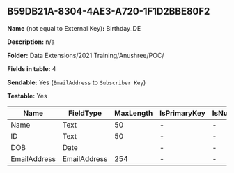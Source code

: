## B59DB21A-8304-4AE3-A720-1F1D2BBE80F2

**Name** (not equal to External Key)**:** Birthday_DE

**Description:** n/a

**Folder:** Data Extensions/2021 Training/Anushree/POC/

**Fields in table:** 4

**Sendable:** Yes (`EmailAddress` to `Subscriber Key`)

**Testable:** Yes

| Name | FieldType | MaxLength | IsPrimaryKey | IsNullable | DefaultValue |
| --- | --- | --- | --- | --- | --- |
| Name | Text | 50 | - | - |  |
| ID | Text | 50 | - | - |  |
| DOB | Date |  | - | - |  |
| EmailAddress | EmailAddress | 254 | - | - |  |
